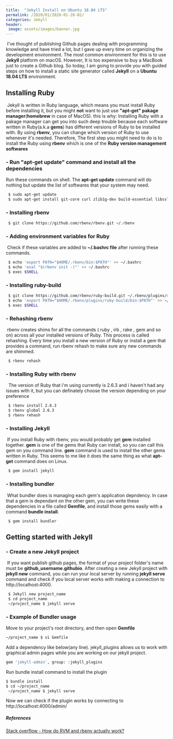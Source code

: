 ```yaml
---
title:  "Jekyll Install on Ubuntu 18.04 LTS"
permalink: /2020/01/2020-01-26-02/
categories: Jekyll
header:
 image: assets/images/banner.jpg
---
```

&nbsp;I've thought of publishing Github pages dealing with programming knowledge and have tried a lot, 
but I gave up every time on organizing the development environment. 
The most common environment for this is to use **Jekyll** platform on macOS. 
However, It is too expensive to buy a MacBook just to create a Github blog. So today, 
I am going to provide you with guided steps on how to install a static site generator called **Jekyll** on a **Ubuntu 18.04 LTS** environment.

## Installing Ruby 
&nbsp;Jekyll is written in Ruby language, which means you must install Ruby before installing it, 
but you might **not** want to just use **"apt-get" pakage manager**(**homebrew** in case of MacOS). this is why: 
Installing Ruby with a pakage manager can get you into such deep trouble because each software written in Ruby(a.k.a **gems**) has different versions of Ruby to be installed with. 
By using **rbenv**, you can change which version of Ruby to use whenever it's needed.
Therefore, The first step you might need to do is to install the Ruby using **rbenv** which is one of the **Ruby version management softwares**

### - Run "apt-get update" command and install all the dependencies 
 Run these commands on shell. The **apt-get update** command will do nothing but update the list of softwares that your system may need.
```bash
 $ sudo apt-get update
 $ sudo apt-get install git-core curl zlib1g-dev build-essential libssl-dev libreadline-dev libyaml-dev libsqlite3-dev sqlite3 libxml2-dev libxslt1-dev libcurl4-openssl-dev software-properties-common libffi-dev nodejs
 ```
 
### - Installing rbenv
```bash
 $ git clone https://github.com/rbenv/rbenv.git ~/.rbenv
```

### - Adding environment variables for Ruby
&nbsp;Check if these variables are added to **~/.bashrc file** after running these commands.
```bash
 $ echo 'export PATH="$HOME/.rbenv/bin:$PATH"' >> ~/.bashrc
 $ echo 'eval "$(rbenv init -)"' >> ~/.bashrc
 $ exec $SHELL
 ```
 
### - Installing ruby-build 
```bash
 $ git clone https://github.com/rbenv/ruby-build.git ~/.rbenv/plugins/ruby-build
 $ echo 'export PATH="$HOME/.rbenv/plugins/ruby-build/bin:$PATH"' >> ~/.bashrc
 $ exec $SHELL
 ```
 
### - Rehashing rbenv
 &nbsp;rbenv creates shims for all the commands ( ruby , irb , rake , gem and so on) across all your installed versions of Ruby. This process is called rehashing. Every time you install a new version of Ruby or install a gem that provides a command, run rbenv rehash to make sure any new commands are shimmed.
```bash
 $ rbenv rehash
 ```
 
### - Installing Ruby with rbenv
&nbsp; The version of Ruby that i'm using currently is 2.6.3 and i haven't had any issues with it, but you can definately choose the version depending on your preference
```bash
 $ rbenv install 2.6.3 
 $ rbenv global 2.6.3 
 $ rbenv rehash 
 ```

### - Installing Jekyll 
&nbsp;If you install Ruby with rbenv, you would probably get **gem** installed together. 
**gem** is one of the gems that Ruby can install, so you can call this gem on you command line. **gem** command is used to install the other gems written in Ruby. This seems to me like it does the same thing as what **apt-get** command does on Linux.
```bash
 $ gem install jekyll
 ```
### - Installing bundler
&nbsp;What bundler does is managing each gem's application depndency. In case that a gem is dependant on the other gem, you can write these dependencies in a file called **Gemfile**, and install those gems easily with a command **bundle install**. 
```bash
 $ gem install bundler
```

## Getting started with Jekyll
### - Create a new Jekyll project
 &nbsp;If you want publish github pages, the format of your project folder's name must be **github_username.githubio**.
 After creating a new Jekyll project with **jekyll new** command, you can run your local server by running **jekyll serve** command and check if you local server works with making a connection to http://localhost:4000.
```bash
 $ Jekyll new project_name  
 $ cd project_name
 ~/project_name $ jekyll serve
```
 
### - Example of Bundler usage
Move to your project's root directory, and then open **Gemfile**
 ```bash
 ~/project_name $ vi Gemfile
 ```
 Add a dependency like below(any line). jekyll_plugins allows us to work with graphical admin pages while you are working on our jekyll project.
 ```bash
 gem 'jekyll-admin', group: :jekyll_plugins
 ```
 Run bundle install command to install the plugin
 ```bash
 $ bundle install
 $ cd ~/project_name
  ~/project_name $ jekyll serve 
 ```
Now we can check if the plugin works by connecting to http://localhost:4000/admin/ 

##### References
[Stack overflow - How do RVM and rbenv actually work?](https://stackoverflow.com/questions/9394338/how-do-rvm-and-rbenv-actually-work)